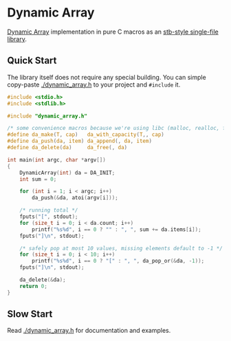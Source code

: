 # Dynamic Array

[Dynamic Array](https://en.wikipedia.org/wiki/Dynamic_array) implementation in
pure C macros as an
[stb-style single-file library](https://github.com/nothings/stb).

## Quick Start

The library itself does not require any special building. You can simple
copy-paste [./dynamic_array.h](./dynamic_array.h) to your project and
`#include` it.

```c
#include <stdio.h>
#include <stdlib.h>

#include "dynamic_array.h"

/* some convenience macros because we're using libc (malloc, realloc, free) */
#define da_make(T, cap)   da_with_capacity(T,, cap)
#define da_push(da, item) da_append(, da, item)
#define da_delete(da)     da_free(, da)

int main(int argc, char *argv[])
{
    DynamicArray(int) da = DA_INIT;
    int sum = 0;

    for (int i = 1; i < argc; i++)
        da_push(&da, atoi(argv[i]));

    /* running total */
    fputs("[", stdout);
    for (size_t i = 0; i < da.count; i++)
        printf("%s%d", i == 0 ? "" : ", ", sum += da.items[i]);
    fputs("]\n", stdout);

    /* safely pop at most 10 values, missing elements default to -1 */
    for (size_t i = 0; i < 10; i++)
        printf("%s%d", i == 0 ? "[" : ", ", da_pop_or(&da, -1));
    fputs("]\n", stdout);

    da_delete(&da);
    return 0;
}
```

## Slow Start

Read [./dynamic_array.h](./dynamic_array.h) for documentation and examples.
